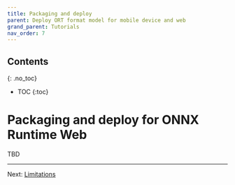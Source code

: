 ```yaml
---
title: Packaging and deploy
parent: Deploy ORT format model for mobile device and web
grand_parent: Tutorials
nav_order: 7
---
```


## Contents
{: .no_toc}

* TOC
{:toc}

# Packaging and deploy for ONNX Runtime Web

TBD

-------

Next: [Limitations](./limitations.md)
